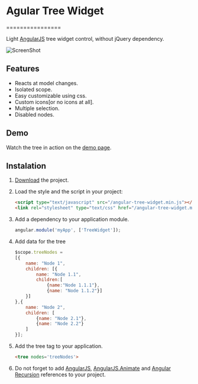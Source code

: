 # Agular Tree Widget
================

Light [AngularJS](http://www.angularjs.org) tree widget control, without jQuery dependency.

![ScreenShot](https://github.com/AlexSuleap/angular-tree-widget/blob/master/demo/img/demo.png)

## Features

- Reacts at model changes.
- Isolated scope.
- Easy customizable using css.
- Custom icons[or no icons at all].
- Multiple selection.
- Disabled nodes.

## Demo

Watch the tree in action on the [demo page](http://alexsuleap.github.io/).

## Instalation

1. [Download](/AlexSuleap/angular-tree-widget/archive/master.zip) the project.
2. Load the style and the script in your project:

	```html
	<script type="text/javascript" src="/angular-tree-widget.min.js"></script>
	<link rel="stylesheet" type="text/css" href="/angular-tree-widget.min.css">
	```
3. Add a dependency to your application module.

	```javascript
	angular.module('myApp', ['TreeWidget']);
	```
4. Add data for the tree
	```javascript	
	$scope.treeNodes =
	[{
        name: "Node 1",
        children: [{
            name: "Node 1.1",
            children:[
				{name:"Node 1.1.1"},
				{name: "Node 1.1.2"}]
        }]
	},{
        name: "Node 2",
        children: [
			{name: "Node 2.1"},
			{name: "Node 2.2"}
		]
    }];
	```
5. Add the tree tag to your application.
	```html
	<tree nodes='treeNodes'>
	```
5. Do not forget to add [AngularJS](http://www.angularjs.org), [AngularJS.Animate](http://www.angularjs.org) and [Angular Recursion](https://github.com/marklagendijk/angular-recursion) references to your project.
